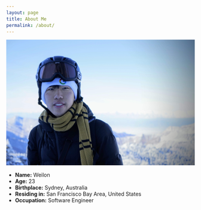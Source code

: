 ```yaml
---
layout: page
title: About Me
permalink: /about/
---
```


![Hi!][me]

- **Name:** Weilon
- **Age:** 23
- **Birthplace:** Sydney, Australia
- **Residing in:** San Francisco Bay Area, United States
- **Occupation:** Software Engineer

[me]: /assets/images/about_me.jpg
